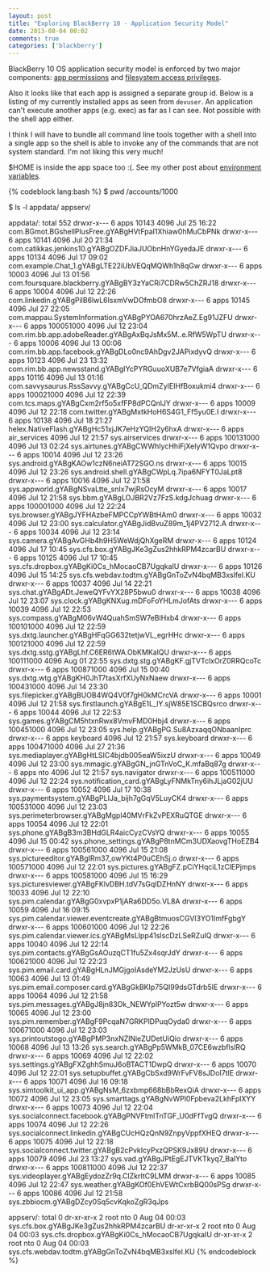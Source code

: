 ```yaml
---
layout: post
title: "Exploring BlackBerry 10 - Application Security Model"
date: 2013-08-04 00:02
comments: true
categories: ['blackberry']
---
```


BlackBerry 10 OS application security model is enforced by two major components:
[app permissions](https://developer.blackberry.com/native/documentation/bb10/com.qnx.doc.native_sdk.devguide/com.qnx.doc.native_sdk.devguide/topic/c_appfund_accessing_restricted_functionality.html)
and
[filesystem access privileges](https://developer.blackberry.com/native/documentation/bb10/com.qnx.doc.native_sdk.devguide/com.qnx.doc.native_sdk.devguide/topic/accessible_folders.html).

Also it looks like that each app is assigned a separate group id. Below is a listing
of my currently installed apps as seen from `devuser`. An application can't execute
another apps (e.g. exec) as far as I can see. Not possible with the shell app either.

I think I will have to
bundle all command line tools together with a shell into a single app so the shell
is able to invoke any of the commands that are not system standard. I'm not liking this
very much!


$HOME is inside the app space too :(. See my other post about 
[environment variables](/blog/2013/08/05/exploring-blackberry-10-environment-variables/).



{% codeblock lang:bash %}
$ pwd
/accounts/1000

$ ls -l appdata/ appserv/

appdata/:
total 552
drwxr-x---   6 apps      10143          4096 Jul 25 16:22 com.BGmot.BGshellPlusFree.gYABgHVtFpaI1Xhiaw0hMuCbPNk
drwxr-x---   6 apps      10141          4096 Jul 20 21:34 com.catikkas.jenkins10.gYABgOZDFJiaJUObnHnYGyedaJE
drwxr-x---   6 apps      10134          4096 Jul 17 09:02 com.example.Chat_1.gYABgLTE22iUbVEQqMQWh1h8qGw
drwxr-x---   6 apps      10003          4096 Jul 13 01:56 com.foursquare.blackberry.gYABgBY3zYaCRi7CDRw5ChZRJ18
drwxr-x---   6 apps      10004          4096 Jul 12 22:26 com.linkedin.gYABgPilB6lwL6lsxmVwDOfmbO8
drwxr-x---   6 apps      10145          4096 Jul 27 22:05 com.mappau.SystemInformation.gYABgPYOA670hrzAeZ.Eg91JZFU
drwxr-x---   6 apps      100051000      4096 Jul 12 23:04 com.rim.bb.app.adobeReader.gYABgAxBqJsMx5M..e.RfW5WpTU
drwxr-x---   6 apps      10006          4096 Jul 13 00:06 com.rim.bb.app.facebook.gYABgDLo0nc9AhDgv2JAPixdyvQ
drwxr-x---   6 apps      10123          4096 Jul 23 13:32 com.rim.bb.app.newsstand.gYABgIYcPYRGuuoXUB7e7VfgiaA
drwxr-x---   6 apps      10116          4096 Jul 13 01:16 com.savvysaurus.RssSavvy.gYABgCcU_QDmZyIEIHfBoxukmi4
drwxr-x---   6 apps      100021000      4096 Jul 12 22:39 com.tcs.maps.gYABgCxm2rf5o5xfFP8dPCQnlJY
drwxr-x---   6 apps      10009          4096 Jul 12 22:18 com.twitter.gYABgMxtkHoH6S4G1_Ff5yu0E.I
drwxr-x---   6 apps      10138          4096 Jul 18 21:27 helex.NativeFlash.gYABgHc51xjJK7eHzYQIH2y6hxA
drwxr-x---   6 apps      air_services      4096 Jul 12 21:57 sys.airservices
drwxr-x---   6 apps      100131000      4096 Jul 13 02:24 sys.airtunes.gYABgCWWhIycHhiFjXeIyW1Qvpo
drwxr-x---   6 apps      10014          4096 Jul 12 23:26 sys.android.gYABgKAOw1czN6neiAT72SGO.ns
drwxr-x---   6 apps      10015          4096 Jul 12 23:26 sys.android.shell.gYABgCWpLq.7ipa6NFYT0JaLpt8
drwxr-x---   6 apps      10016          4096 Jul 12 21:58 sys.appworld.gYABgNSvaLtte_snIx7wjRsOcyM
drwxr-x---   6 apps      10017          4096 Jul 12 21:58 sys.bbm.gYABgLOJBR2Vz7FzS.kdgJchuag
drwxr-x---   6 apps      100001000      4096 Jul 12 22:24 sys.browser.gYABgJYFHAzbeFMPCCpYWBtHAm0
drwxr-x---   6 apps      10032          4096 Jul 12 23:00 sys.calculator.gYABgJidBvuZ89m_1j4PV2712.A
drwxr-x---   6 apps      10034          4096 Jul 12 23:14 sys.camera.gYABgAvGHb4h9H5WeWdjQhXgeRM
drwxr-x---   6 apps      10124          4096 Jul 17 10:45 sys.cfs.box.gYABgJKe3gZus2hhkRPM4zcarBU
drwxr-x---   6 apps      10125          4096 Jul 17 10:45 sys.cfs.dropbox.gYABgKi0Cs_hMocaoCB7UgqkaIU
drwxr-x---   6 apps      10126          4096 Jul 15 14:25 sys.cfs.webdav.todtm.gYABgGnToZvN4bqMB3xslfel.KU
drwxr-x---   6 apps      10037          4096 Jul 14 22:21 sys.chat.gYABgADt.JeweQYFvYX28P5bwu0
drwxr-x---   6 apps      10038          4096 Jul 12 23:07 sys.clock.gYABgKNXug.mDFoFoYHLmJofAts
drwxr-x---   6 apps      10039          4096 Jul 12 22:53 sys.compass.gYABgM06vW4QuahSmSW7eBlHxb4
drwxr-x---   6 apps      100101000      4096 Jul 12 22:59 sys.dxtg.launcher.gYABgHFqGG632tetjwVL_egrHHc
drwxr-x---   6 apps      100121000      4096 Jul 12 22:59 sys.dxtg.sstg.gYABgLhf.C6ER6tWA.ObKMKalQU
drwxr-x---   6 apps      100111000      4096 Aug 01 22:55 sys.dxtg.stg.gYABgKF.gjTVTclxOrZ0RRQcoTc
drwxr-x---   6 apps      100871000      4096 Jul 15 00:40 sys.dxtg.wtg.gYABgKH0JhT7tasXrfXUyNxNaew
drwxr-x---   6 apps      100431000      4096 Jul 14 23:30 sys.filepicker.gYABgBUOB4WQ4V0f7gH0kMCrcVA
drwxr-x---   6 apps      10001          4096 Jul 12 21:58 sys.firstlaunch.gYABgE1L_lY.sjW85E1SCBQsrco
drwxr-x---   6 apps      10044          4096 Jul 12 22:53 sys.games.gYABgCM5htxnRwx8VmvFMD0Hbj4
drwxr-x---   6 apps      100451000      4096 Jul 12 23:05 sys.help.gYABgPG.Su8AzxaqqONbaanIprc
drwxr-x---   6 apps      keyboard       4096 Jul 12 21:57 sys.keyboard
drwxr-x---   6 apps      100471000      4096 Jul 27 21:36 sys.mediaplayer.gYABgHtLSIC4bjdb005eaW5ixzU
drwxr-x---   6 apps      10049          4096 Jul 12 23:00 sys.mmagic.gYABgGN_jnGTnVoC_K.mfaBq87g
drwxr-x---   6 apps      nto            4096 Jul 12 21:57 sys.navigator
drwxr-x---   6 apps      100511000      4096 Jul 12 22:24 sys.notification_card.gYABgLyFNMkTny6ihJLjaG02jUU
drwxr-x---   6 apps      10052          4096 Jul 17 10:38 sys.paymentsystem.gYABgPLIJa_bijh7gGqV5LuyCK4
drwxr-x---   6 apps      100531000      4096 Jul 12 23:03 sys.perimeterbrowser.gYABgMgpl40MVrFkZvPEXRuQTGE
drwxr-x---   6 apps      10054          4096 Jul 12 22:01 sys.phone.gYABgB3m3BHdGLR4aicCyzCVsYQ
drwxr-x---   6 apps      10055          4096 Jul 15 00:42 sys.phone_settings.gYABgP8tnMCm3UDXaovgTHoEZB4
drwxr-x---   6 apps      100561000      4096 Jul 15 21:08 sys.pictureeditor.gYABgIRm37_owYKt4P0uCEhSj.o
drwxr-x---   6 apps      100571000      4096 Jul 12 22:01 sys.pictures.gYABgFZ.pCiYHqciL1zClEPjmps
drwxr-x---   6 apps      100581000      4096 Jul 15 16:29 sys.picturesviewer.gYABgFKlvDBH.tdV7sGqIDZHnNY
drwxr-x---   6 apps      10033          4096 Jul 12 22:10 sys.pim.calendar.gYABgG0xvpxP1jARa6DD5o.VL8A
drwxr-x---   6 apps      10059          4096 Jul 16 09:15 sys.pim.calendar.viewer.eventcreate.gYABgBtmuosCGVI3YO1ImfFgbgY
drwxr-x---   6 apps      100601000      4096 Jul 12 22:26 sys.pim.calendar.viewer.ics.gYABgMsLIpp41sIscDzLSeRZuIQ
drwxr-x---   6 apps      10040          4096 Jul 12 22:14 sys.pim.contacts.gYABgGsAOuzqCT1fu5Zx4sqrJdY
drwxr-x---   6 apps      100621000      4096 Jul 12 22:23 sys.pim.email.card.gYABgHLnJMGjgoIAsdeYM2JzUsU
drwxr-x---   6 apps      10063          4096 Jul 13 01:49 sys.pim.email.composer.card.gYABgGkBKIp75QI99dsGTdrb5IE
drwxr-x---   6 apps      10064          4096 Jul 12 21:58 sys.pim.messages.gYABgJ8jn83Ok_NEWYplPYozt5w
drwxr-x---   6 apps      10065          4096 Jul 12 23:00 sys.pim.remember.gYABgF9PcqaN7GRKPlDPuqOyda0
drwxr-x---   6 apps      100671000      4096 Jul 12 23:03 sys.printoutstogo.gYABgPMP3nxNZlNieZUDetUiQio
drwxr-x---   6 apps      10068          4096 Jul 13 13:26 sys.search.gYABgPp5WMkB_07CE6wzbflslRQ
drwxr-x---   6 apps      10069          4096 Jul 12 22:02 sys.settings.gYABgFXZghhSmuJ6oBTACT1DwpQ
drwxr-x---   6 apps      10070          4096 Jul 12 22:01 sys.setupbuffet.gYABgCbSxd9WrFvFV8sJDoI7tlE
drwxr-x---   6 apps      10071          4096 Jul 16 09:18 sys.simtoolkit_ui_app.gYABgNsM_6zxbmp668bBbRexQiA
drwxr-x---   6 apps      10072          4096 Jul 12 23:05 sys.smarttags.gYABgNvWPl0Fpbeva2LkhFplXYY
drwxr-x---   6 apps      10073          4096 Jul 12 22:04 sys.socialconnect.facebook.gYABgPNVFtmlTnTGF_U0dFfTvgQ
drwxr-x---   6 apps      10074          4096 Jul 12 22:26 sys.socialconnect.linkedin.gYABgCUcHQzQnN9ZnpyVppfXHEQ
drwxr-x---   6 apps      10075          4096 Jul 12 22:18 sys.socialconnect.twitter.gYABgB2cPvkIcyPxzQPSK9Jx89U
drwxr-x---   6 apps      10079          4096 Jul 23 13:27 sys.vad.gYABgJPtEgEJTVKTkyq7_BalYto
drwxr-x---   6 apps      100811000      4096 Jul 12 22:37 sys.videoplayer.gYABgEydozZr9q.ClZkrItC9LMM
drwxr-x---   6 apps      10085          4096 Jul 12 22:47 sys.weather.gYABgKOf0EhVEWtCxrbBQ00sPSg
drwxr-x---   6 apps      10086          4096 Jul 12 21:58 sys.zbbiocm.gYABgDZcy0Sq5cvKqkoZgR3qJps

appserv/:
total 0
dr-xr-xr-x   2 root      nto               0 Aug 04 00:03 sys.cfs.box.gYABgJKe3gZus2hhkRPM4zcarBU
dr-xr-xr-x   2 root      nto               0 Aug 04 00:03 sys.cfs.dropbox.gYABgKi0Cs_hMocaoCB7UgqkaIU
dr-xr-xr-x   2 root      nto               0 Aug 04 00:03 sys.cfs.webdav.todtm.gYABgGnToZvN4bqMB3xslfel.KU
{% endcodeblock %}
